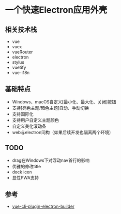 # 一个快速Electron应用外壳

## 相关技术栈
+ vue
+ vuex
+ vueRouter
+ electron
+ stylus
+ vuetify
+ vue-i18n

## 基础特点

+ Windows、macOS自定义[最小化、最大化、关闭]按钮
+ 支持[亮色主题/暗色主题]自动、手动切换
+ 支持国际化
+ 支持用户自定义主题颜色
+ 自定义美化滚动条
+ web与electron同构（如果后续开发也隔离两个环境）

## TODO
+ drag在Windows下对浮动nav首行的影响
+ 优雅的修改title
+ dock icon
+ 显性PWA支持

## 参考
+ [vue-cli-plugin-electron-builder](https://nklayman.github.io/vue-cli-plugin-electron-builder/)